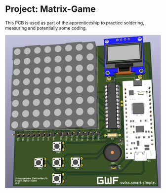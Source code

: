 # Project: Matrix-Game

This PCB is used as part of the apprenticeship to practice soldering, measuring and potentially some coding.

![](docs/matrix-game.png)
